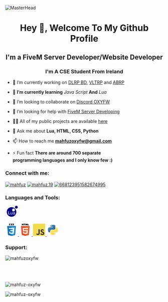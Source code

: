 ![MasterHead](https://media.discordapp.net/attachments/1349786417315708972/1353141061089759364/IMG_2258_1.JPEG?ex=67e09251&is=67df40d1&hm=84b167cef4d27a54e4277c99e02da0047ca781055129f502fcef23591d021f9c&=&format=webp&width=1133&height=968)

<h1 align="center">Hey 👋, Welcome To My Github Profile</h1>
<h2 align="center">I'm a FiveM Server Developer/Website Developer</h2>
<h3 align="center">I'm A CSE Student From Ireland</h3>


- 🔭 I’m currently working on [DLRP BD](https://discord.gg/B5cUJpJdCJ), [VLTRP](https://discord.gg/EvXGVYEKAZ) and [ABRP](https://discord.gg/absrp)

- 🌱 **I’m currently learning** *Java Script* **And** *Lua*

- 👯 I’m looking to collaborate on [Discord OXYFW](https://discord.gg/gqjJ3mkCNV)

- 🤝 I’m looking for help with [FiveM Server Developing](https://discord.gg/gqjJ3mkCNV)

- 👨‍💻 All of my public projects are available [here](https://github.com/mahfuz-oxyfw?tab=repositories)

- 💬 Ask me about **Lua, HTML, CSS, Python**

- 📫 How to reach me **mahfuzoxyfw@gmail.com**

- ⚡ Fun fact **There are around 700 separate   <br> programming languages and I only know few :)**

<h3 align="left">Connect with me:</h3>
<p align="left">
<a href="https://fb.com/100079059920556" target="blank"><img align="center" src="https://raw.githubusercontent.com/rahuldkjain/github-profile-readme-generator/master/src/images/icons/Social/facebook.svg" alt="mahfuz" height="30" width="40" /></a>
<a href="https://instagram.com/mahfuz._.19" target="blank"><img align="center" src="https://raw.githubusercontent.com/rahuldkjain/github-profile-readme-generator/master/src/images/icons/Social/instagram.svg" alt="mahfuz.19" height="30" width="40" /></a>
<a href="https://discord.gg/gqjJ3mkCNV" target="blank"><img align="center" src="https://raw.githubusercontent.com/rahuldkjain/github-profile-readme-generator/master/src/images/icons/Social/discord.svg" alt="668123951582674995" height="30" width="40" /></a>
</p>

<h3 align="left">Languages and Tools:</h3>
<img src="https://github.com/devicons/devicon/raw/master/icons/lua/lua-original.svg" title="LUA" alt="LUA" width="40" height="40" style="max-width: 100%;">
<p align="left"> <a href="https://www.w3schools.com/css/" target="_blank" rel="noreferrer"> <img src="https://raw.githubusercontent.com/devicons/devicon/master/icons/css3/css3-original-wordmark.svg" alt="css3" width="40" height="40"/> </a> <a href="https://www.w3.org/html/" target="_blank" rel="noreferrer"> <img src="https://raw.githubusercontent.com/devicons/devicon/master/icons/html5/html5-original-wordmark.svg" alt="html5" width="40" height="40"/> </a> <a href="https://developer.mozilla.org/en-US/docs/Web/JavaScript" target="_blank" rel="noreferrer"> <img src="https://raw.githubusercontent.com/devicons/devicon/master/icons/javascript/javascript-original.svg" alt="javascript" width="40" height="40"/> </a> <a href="https://www.python.org" target="_blank" rel="noreferrer"> <img src="https://raw.githubusercontent.com/devicons/devicon/master/icons/python/python-original.svg" alt="python" width="40" height="40"/> </a> </p>

<h3 align="left">Support:</h3>
<p><a href="https://www.buymeacoffee.com/mahfuzoxyfw"> <img align="left" src="https://cdn.buymeacoffee.com/buttons/v2/default-yellow.png" height="50" width="210" alt="mahfuzoxyfw" /></a></p><br><br><br><br>

<p><img align="center" src="https://github-readme-stats.vercel.app/api/top-langs?username=mahfuz-oxyfw&show_icons=true&locale=en&layout=compact" alt="mahfuz-oxyfw" /></p>

<p align="left"> <img src="https://komarev.com/ghpvc/?username=mahfuz-oxyfw&label=Profile%20views&color=0e75b6&style=flat" alt="mahfuz-oxyfw" /> </p>
